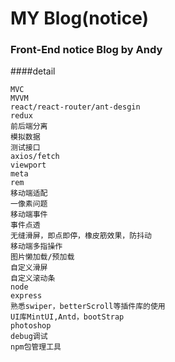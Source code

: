 # MY Blog(notice)

### Front-End notice Blog by Andy

####detail
	
	MVC
	MVVM
	react/react-router/ant-desgin
	redux
	前后端分离
	模拟数据
	测试接口
	axios/fetch
	viewport
	meta
	rem
	移动端适配
	一像素问题
	移动端事件
	事件点透
	无缝滑屏，即点即停，橡皮筋效果，防抖动
	移动端多指操作
	图片懒加载/预加载
	自定义滑屏
	自定义滚动条
	node
	express
	熟悉swiper，betterScroll等插件库的使用
	UI库MintUI,Antd，bootStrap
	photoshop
	debug调试
	npm包管理工具
